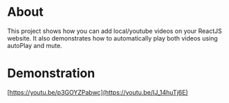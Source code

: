 # About 
This project shows how you can add local/youtube videos on your ReactJS website. It also demonstrates how to automatically play both videos using autoPlay and mute. 

# Demonstration 
[https://youtu.be/p3GOYZPabwc](https://youtu.be/IJ_14huTj6E)
